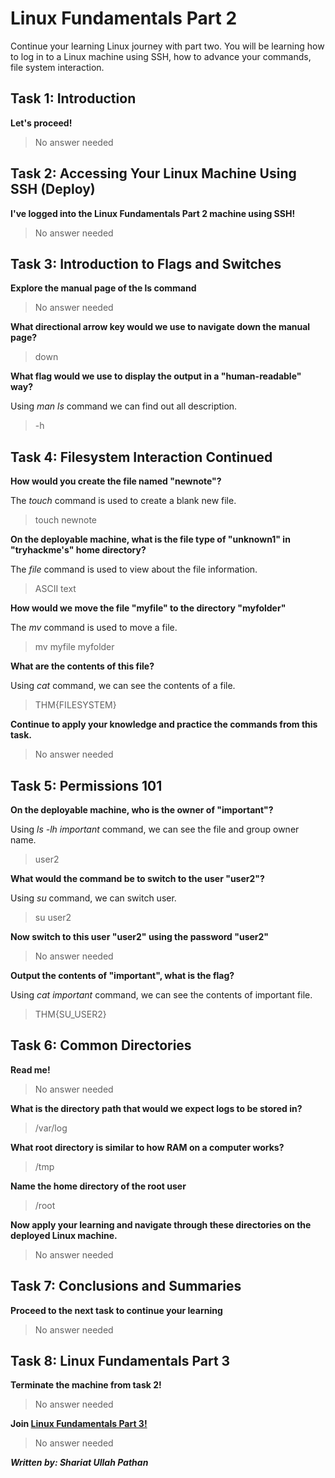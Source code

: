 # Linux Fundamentals Part 2
Continue your learning Linux journey with part two. You will be learning how to log in to a Linux machine using SSH, how to advance your commands, file system interaction.

## Task 1: Introduction
**Let's proceed!**

> No answer needed

## Task 2: Accessing Your Linux Machine Using SSH (Deploy)
**I've logged into the Linux Fundamentals Part 2 machine using SSH!**

> No answer needed

## Task 3: Introduction to Flags and Switches
**Explore the manual page of the ls command**

> No answer needed

**What directional arrow key would we use to navigate down the manual page?**

> down

**What flag would we use to display the output in a "human-readable" way?**

Using *man ls* command we can find out all description.

> -h

## Task 4: Filesystem Interaction Continued
**How would you create the file named "newnote"?**

The *touch* command is used to create a blank new file.

> touch newnote

**On the deployable machine, what is the file type of "unknown1" in "tryhackme's" home directory?**

The *file* command is used to view about the file information.

> ASCII text

**How would we move the file "myfile" to the directory "myfolder"**

The *mv* command is used to move a file.

> mv myfile myfolder

**What are the contents of this file?**

Using *cat* command, we can see the contents of a file.

> THM{FILESYSTEM}

**Continue to apply your knowledge and practice the commands from this task.**

> No answer needed

## Task 5: Permissions 101
**On the deployable machine, who is the owner of "important"?**

Using *ls -lh important* command, we can see the file and group owner name.

> user2

**What would the command be to switch to the user "user2"?**

Using *su* command, we can switch user.

> su user2

**Now switch to this user "user2" using the password "user2"**

> No answer needed

**Output the contents of "important", what is the flag?**

Using *cat important* command, we can see the contents of important file.

> THM{SU_USER2}

## Task 6: Common Directories
**Read me!**

> No answer needed

**What is the directory path that would we expect logs to be stored in?**

> /var/log

**What root directory is similar to how RAM on a computer works?**

> /tmp

**Name the home directory of the root user**

> /root

**Now apply your learning and navigate through these directories on the deployed Linux machine.**

> No answer needed

## Task 7: Conclusions and Summaries
**Proceed to the next task to continue your learning**

> No answer needed

## Task 8: Linux Fundamentals Part 3
**Terminate the machine from task 2!**

> No answer needed

**Join [Linux Fundamentals Part 3!](https://tryhackme.com/jr/linuxfundamentalspart3)**

> No answer needed

***Written by: Shariat Ullah Pathan***
